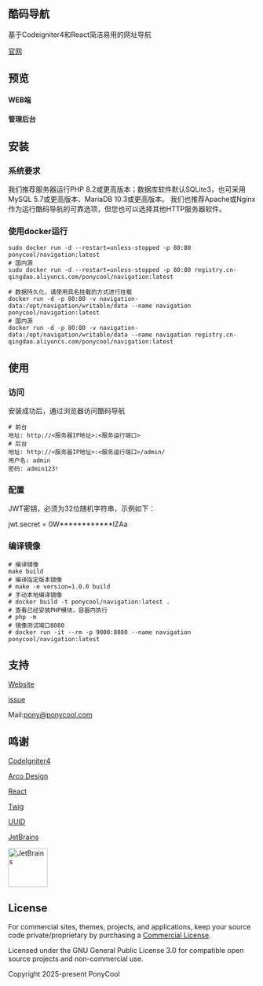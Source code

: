 ## 酷码导航

基于Codeigniter4和React简洁易用的网址导航

[官网](https://ponycool.com/navigation/index)

## 预览

#### WEB端



#### 管理后台


## 安装

### 系统要求

我们推荐服务器运行PHP 8.2或更高版本；数据库软件默认SQLite3，也可采用MySQL 5.7或更高版本、MariaDB 10.3或更高版本。
我们也推荐Apache或Nginx作为运行酷码导航的可靠选项，但您也可以选择其他HTTP服务器软件。

### 使用docker运行

```shell
sudo docker run -d --restart=unless-stopped -p 80:80 ponycool/navigation:latest
# 国内源
sudo docker run -d --restart=unless-stopped -p 80:80 registry.cn-qingdao.aliyuncs.com/ponycool/navigation:latest

# 数据持久化，请使用具名挂载的方式进行挂载
docker run -d -p 80:80 -v navigation-data:/opt/navigation/writable/data --name navigation ponycool/navigation:latest
# 国内源
docker run -d -p 80:80 -v navigation-data:/opt/navigation/writable/data --name navigation registry.cn-qingdao.aliyuncs.com/ponycool/navigation:latest
```

## 使用

### 访问

安装成功后，通过浏览器访问酷码导航

```
# 前台
地址: http://<服务器IP地址>:<服务运行端口>
# 后台
地址: http://<服务器IP地址>:<服务运行端口>/admin/
用户名: admin
密码: admin123!
```

### 配置

JWT密钥，必须为32位随机字符串，示例如下：

jwt.secret = 0W************IZAa

### 编译镜像

```shell
# 编译镜像
make build
# 编译指定版本镜像
# make -e version=1.0.0 build
# 手动本地编译镜像
# docker build -t ponycool/navigation:latest .
# 查看已经安装PHP模块，容器内执行
# php -m
# 镜像测试端口8080
# docker run -it --rm -p 9000:8080 --name navigation ponycool/navigation:latest
```

## 支持

[Website](https://ponycool.com/navigation/index)

[issue](https://github.com/ponycool/navigation/issues)

Mail:pony@ponycool.com

## 鸣谢

[CodeIgniter4](https://github.com/codeigniter4/CodeIgniter4)

[Arco Design](https://github.com/arco-design/arco-design)

[React](https://reactjs.org/)

[Twig](https://twig.symfony.com/)

[UUID](https://github.com/ramsey/uuid)

[JetBrains](https://www.jetbrains.com/)

<img alt="JetBrains" height="80" src="https://resources.jetbrains.com/storage/products/company/brand/logos/jb_beam.png" width="80"/>

## License

For commercial sites, themes, projects, and applications, keep your source code private/proprietary by purchasing a [Commercial License](https://ponycool.com/navigation/price).

Licensed under the GNU General Public License 3.0 for compatible open source projects and non-commercial use.

Copyright 2025-present PonyCool